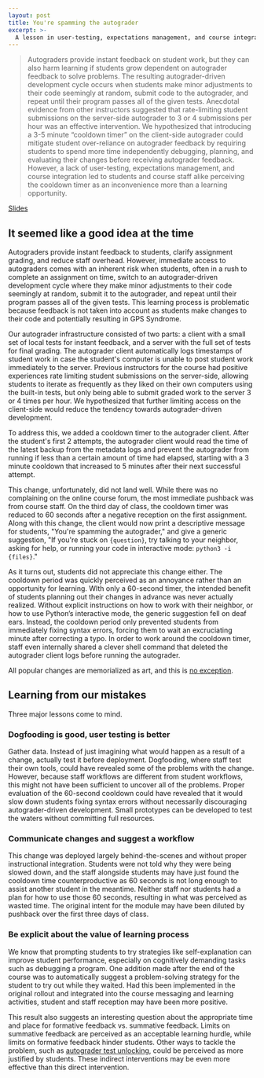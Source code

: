 ```yaml
---
layout: post
title: You're spamming the autograder
excerpt: >-
  A lesson in user-testing, expectations management, and course integration.
---
```


> Autograders provide instant feedback on student work, but they can also harm learning if students grow dependent on autograder feedback to solve problems. The resulting autograder-driven development cycle occurs when students make minor adjustments to their code seemingly at random, submit code to the autograder, and repeat until their program passes all of the given tests. Anecdotal evidence from other instructors suggested that rate-limiting student submissions on the server-side autograder to 3 or 4 submissions per hour was an effective intervention. We hypothesized that introducing a 3-5 minute “cooldown timer” on the client-side autograder could mitigate student over-reliance on autograder feedback by requiring students to spend more time independently debugging, planning, and evaluating their changes before receiving autograder feedback. However, a lack of user-testing, expectations management, and course integration led to students and course staff alike perceiving the cooldown timer as an inconvenience more than a learning opportunity.

[Slides](https://docs.google.com/presentation/d/1WO7fxvEAZnfCv8oqTrbHjm5_a0uAkv4u8sw9bQ_mSqM/edit?usp=sharing)

## It seemed like a good idea at the time

Autograders provide instant feedback to students, clarify assignment grading, and reduce staff overhead. However, immediate access to autograders comes with an inherent risk when students, often in a rush to complete an assignment on time, switch to an autograder-driven development cycle where they make minor adjustments to their code seemingly at random, submit it to the autograder, and repeat until their program passes all of the given tests. This learning process is problematic because feedback is not taken into account as students make changes to their code and potentially resulting in GPS Syndrome.

Our autograder infrastructure consisted of two parts: a client with a small set of local tests for instant feedback, and a server with the full set of tests for final grading. The autograder client automatically logs timestamps of student work in case the student's computer is unable to post student work immediately to the server. Previous instructors for the course had positive experiences rate limiting student submissions on the server-side, allowing students to iterate as frequently as they liked on their own computers using the built-in tests, but only being able to submit graded work to the server 3 or 4 times per hour. We hypothesized that further limiting access on the client-side would reduce the tendency towards autograder-driven development.

To address this, we added a cooldown timer to the autograder client. After the student's first 2 attempts, the autograder client would read the time of the latest backup from the metadata logs and prevent the autograder from running if less than a certain amount of time had elapsed, starting with a 3 minute cooldown that increased to 5 minutes after their next successful attempt.

This change, unfortunately, did not land well. While there was no complaining on the online course forum, the most immediate pushback was from course staff. On the third day of class, the cooldown timer was reduced to 60 seconds after a negative reception on the first assignment. Along with this change, the client would now print a descriptive message for students, "You're spamming the autograder," and give a generic suggestion, "If you're stuck on `{question}`, try talking to your neighbor, asking for help, or running your code in interactive mode: `python3 -i {files}`."

As it turns out, students did not appreciate this change either. The cooldown period was quickly perceived as an annoyance rather than an opportunity for learning. WIth only a 60-second timer, the intended benefit of students planning out their changes in advance was never actually realized. Without explicit instructions on how to work with their neighbor, or how to use Python’s interactive mode, the generic suggestion fell on deaf ears. Instead, the cooldown period only prevented students from immediately fixing syntax errors, forcing them to wait an excruciating minute after correcting a typo. In order to work around the cooldown timer, staff even internally shared a clever shell command that deleted the autograder client logs before running the autograder.

All popular changes are memorialized as art, and this is [no exception][].

[no exception]: https://inst.eecs.berkeley.edu/~cs61a/su17/proj/scheme_gallery/#you-re-spamming-the-autograder

## Learning from our mistakes

Three major lessons come to mind.

### Dogfooding is good, user testing is better

Gather data. Instead of just imagining what would happen as a result of a change, actually test it before deployment. Dogfooding, where staff test their own tools, could have revealed some of the problems with the change. However, because staff workflows are different from student workflows, this might not have been sufficient to uncover all of the problems. Proper evaluation of the 60-second cooldown could have revealed that it would slow down students fixing syntax errors without necessarily discouraging autograder-driven development. Small prototypes can be developed to test the waters without committing full resources.

### Communicate changes and suggest a workflow

This change was deployed largely behind-the-scenes and without proper instructional integration. Students were not told why they were being slowed down, and the staff alongside students may have just found the cooldown time counterproductive as 60 seconds is not long enough to assist another student in the meantime. Neither staff nor students had a plan for how to use those 60 seconds, resulting in what was perceived as wasted time. The original intent for the module may have been diluted by pushback over the first three days of class.

### Be explicit about the value of learning process

We know that prompting students to try strategies like self-explanation can improve student performance, especially on cognitively demanding tasks such as debugging a program. One addition made after the end of the course was to automatically suggest a problem-solving strategy for the student to try out while they waited. Had this been implemented in the original rollout and integrated into the course messaging and learning activities, student and staff reception may have been more positive.

This result also suggests an interesting question about the appropriate time and place for formative feedback vs. summative feedback. Limits on summative feedback are perceived as an acceptable learning hurdle, while limits on formative feedback hinder students. Other ways to tackle the problem, such as [autograder test unlocking][], could be perceived as more justified by students. These indirect interventions may be even more effective than this direct intervention.

[autograder test unlocking]: https://youtu.be/polTBnMXGQI?t=2120
